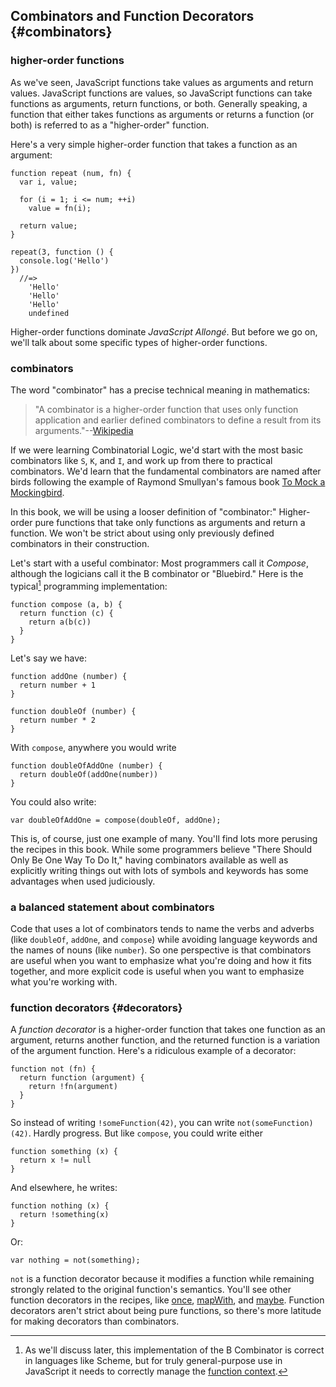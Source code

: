 ## Combinators and Function Decorators {#combinators}

### higher-order functions

As we've seen, JavaScript functions take values as arguments and return values. JavaScript functions are values, so JavaScript functions can take functions as arguments, return functions, or both. Generally speaking, a function that either takes functions as arguments or returns a function (or both) is referred to as a "higher-order" function.

Here's a very simple higher-order function that takes a function as an argument:

    function repeat (num, fn) {
      var i, value;
      
      for (i = 1; i <= num; ++i)
        value = fn(i);
      
      return value;
    }
    
    repeat(3, function () { 
      console.log('Hello') 
    })
      //=>
        'Hello'
        'Hello'
        'Hello'
        undefined
    
Higher-order functions dominate *JavaScript Allongé*. But before we go on, we'll talk about some specific types of higher-order functions.

### combinators

The word "combinator" has a precise technical meaning in mathematics:

> "A combinator is a higher-order function that uses only function application and earlier defined combinators to define a result from its arguments."--[Wikipedia][combinators]

[combinators]: https://en.wikipedia.org/wiki/Combinatory_logic "Combinatory Logic"

If we were learning Combinatorial Logic, we'd start with the most basic combinators like `S`, `K`, and `I`, and work up from there to practical combinators. We'd learn that the fundamental combinators are named after birds following the example of Raymond Smullyan's famous book [To Mock a Mockingbird][mock].

[mock]: http://www.amazon.com/gp/product/B00A1P096Y/ref=as_li_ss_tl?ie=UTF8&camp=1789&creative=390957&creativeASIN=B00A1P096Y&linkCode=as2&tag=raganwald001-20

In this book, we will be using a looser definition of "combinator:" Higher-order pure functions that take only functions as arguments and return a function. We won't be strict about using only previously defined combinators in their construction.

Let's start with a useful combinator: Most programmers call it *Compose*, although the logicians call it the B combinator or "Bluebird." Here is the typical[^bluebird] programming implementation:

    function compose (a, b) {
      return function (c) {
        return a(b(c))
      }
    }

Let's say we have:

    function addOne (number) {
      return number + 1
    }
    
    function doubleOf (number) {
      return number * 2
    }

With `compose`, anywhere you would write

    function doubleOfAddOne (number) {
      return doubleOf(addOne(number))
    }
    
You could also write:

    var doubleOfAddOne = compose(doubleOf, addOne);
    
This is, of course, just one example of many. You'll find lots more perusing the recipes in this book. While some programmers believe "There Should Only Be One Way To Do It," having combinators available as well as explicitly writing things out with lots of symbols and keywords has some advantages when used judiciously.

### a balanced statement about combinators

Code that uses a lot of combinators tends to name the verbs and adverbs (like `doubleOf`, `addOne`, and `compose`) while avoiding language keywords and the names of nouns (like `number`). So one perspective is that combinators are useful when you want to emphasize what you're doing and how it fits together, and more explicit code is useful when you want to emphasize what you're working with.

### function decorators {#decorators}

A *function decorator* is a higher-order function that takes one function as an argument, returns another function, and the returned function is a variation of the argument function. Here's a ridiculous example of a decorator:

    function not (fn) {
      return function (argument) {
        return !fn(argument)
      }
    }

So instead of writing `!someFunction(42)`, you can write `not(someFunction)(42)`. Hardly progress. But like `compose`, you could write either

    function something (x) {
      return x != null
    }

And elsewhere, he writes:

    function nothing (x) {
      return !something(x)
    }

Or:

    var nothing = not(something);

`not` is a function decorator because it modifies a function while remaining strongly related to the original function's semantics. You'll see other function decorators in the recipes, like [once](#once), [mapWith](#mapWith), and [maybe](#maybe). Function decorators aren't strict about being pure functions, so there's more latitude for making decorators than combinators.

[^bluebird]: As we'll discuss later, this implementation of the B Combinator is correct in languages like Scheme, but for truly general-purpose use in JavaScript it needs to correctly manage the [function context](#context).
